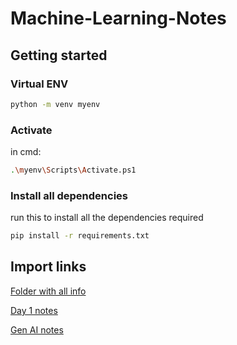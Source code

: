 # Machine-Learning-Notes

## Getting started 

### Virtual ENV
```sh
python -m venv myenv
```
### Activate
in cmd:
```sh
.\myenv\Scripts\Activate.ps1
```
### Install all dependencies
run this to install all the dependencies required
```sh
pip install -r requirements.txt
```


## Import links

[Folder with all info](https://drive.google.com/drive/folders/1W9_nQu_5tL1y_ODTaO_JldME548fOR8V?usp=sharing)

[Day 1 notes](https://docs.google.com/document/d/1eH5GsmatvISjAzZ4wBmgkIhBIrUCQkNODznkHvLpLUY/edit)

[Gen AI notes](https://docs.google.com/document/d/17wb0Z9EkLssdS-2Ec_H4GROPWAtPhxKvP3q-QaPvsEU/edit?usp=sharing)